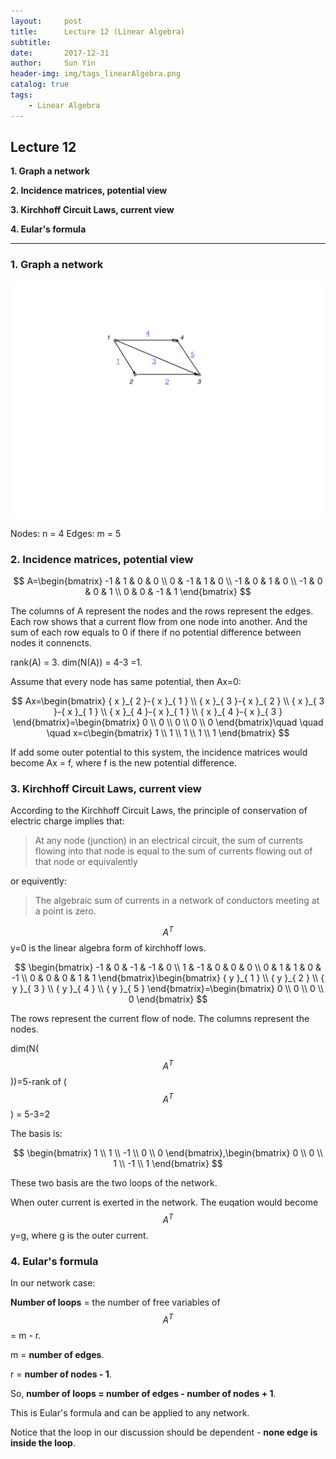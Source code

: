 ```yaml
---
layout:     post
title:      Lecture 12 (Linear Algebra)
subtitle:   
date:       2017-12-31
author:     Sun Yin
header-img: img/tags_linearAlgebra.png
catalog: true
tags:
    - Linear Algebra
---
```

## Lecture 12

**1. Graph a network**

**2. Incidence matrices, potential view**

**3. Kirchhoff Circuit Laws, current view**

**4. Eular's formula**

---

### 1. Graph a network

![](/img/LA_10_01.jpg)

Nodes: n = 4
Edges: m = 5

### 2. Incidence matrices, potential view

$$
A=\begin{bmatrix} -1 & 1 & 0 & 0 \\ 0 & -1 & 1 & 0 \\ -1 & 0 & 1 & 0 \\ -1 & 0 & 0 & 1 \\ 0 & 0 & -1 & 1 \end{bmatrix}
$$

The columns of A represent the nodes and the rows represent the edges. Each row shows that a current flow from one node into another. And the sum of each row equals to 0 if there if no potential difference between nodes it connencts.

rank(A) = 3. dim(N(A)) = 4-3 =1.

Assume that every node has same potential, then Ax=0:

$$
Ax=\begin{bmatrix} { x }_{ 2 }-{ x }_{ 1 } \\ { x }_{ 3 }-{ x }_{ 2 } \\ { x }_{ 3 }-{ x }_{ 1 } \\ { x }_{ 4 }-{ x }_{ 1 } \\ { x }_{ 4 }-{ x }_{ 3 } \end{bmatrix}=\begin{bmatrix} 0 \\ 0 \\ 0 \\ 0 \\ 0 \end{bmatrix}\quad \quad \quad x=c\begin{bmatrix} 1 \\ 1 \\ 1 \\ 1 \\ 1 \end{bmatrix}
$$

If add some outer potential to this system, the incidence matrices would become Ax = f, where f is the new potential difference.

### 3. Kirchhoff Circuit Laws, current view

According to the Kirchhoff Circuit Laws, the principle of conservation of electric charge implies that:

>At any node (junction) in an electrical circuit, the sum of currents flowing into that node is equal to the sum of currents flowing out of that node
or equivalently

or equivently:

>The algebraic sum of currents in a network of conductors meeting at a point is zero.

$${A}^{T}$$y=0 is the linear algebra form of kirchhoff lows.


$$
\begin{bmatrix} -1 & 0 & -1 & -1 & 0 \\ 1 & -1 & 0 & 0 & 0 \\ 0 & 1 & 1 & 0 & -1 \\ 0 & 0 & 0 & 1 & 1 \end{bmatrix}\begin{bmatrix} { y }_{ 1 } \\ { y }_{ 2 } \\ { y }_{ 3 } \\ { y }_{ 4 } \\ { y }_{ 5 } \end{bmatrix}=\begin{bmatrix} 0 \\ 0 \\ 0 \\ 0 \end{bmatrix}
$$

The rows represent the current flow of node. The columns represent the nodes.

dim(N($${A}^{T}$$))=5-rank of ($${A}^{T}$$) = 5-3=2

The basis is:

$$
\begin{bmatrix} 1 \\ 1 \\ -1 \\ 0 \\ 0 \end{bmatrix},\begin{bmatrix} 0 \\ 0 \\ 1 \\ -1 \\ 1 \end{bmatrix}
$$

These two basis are the two loops of the network.

When outer current is exerted in the network. The euqation would become $${A}^{T}$$y=g, where g is the outer current.

### 4. Eular's formula

In our network case:

**Number of loops** = the number of free variables of $${A}^{T}$$ = m - r.

m = **number of edges**.

r = **number of nodes - 1**.

So, **number of loops = number of edges - number of nodes + 1**.

This is Eular's formula and can be applied to any network.

Notice that the loop in our discussion should be dependent - **none edge is inside the loop**. 


